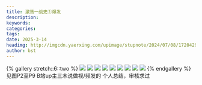 ```yaml
---
title: 激荡一战史①爆发
description: 
keywords: 
categories: 
tags: 
date: 2025-3-14
headimg: http://imgcdn.yaerxing.com/upimage/stupnote/2024/07/08/1720429864_12009103_2055.jpg
author: bst
---
```


{% gallery stretch::6::two %}
![](https://imgcdn.yaerxing.com/upimage/stupnote/2024/07/08/1720429864_12009103_2055.jpg)
![](https://imgcdn.yaerxing.com/upimage/stupnote/2024/07/08/1720429866_12009103_9295.jpg)
![](https://imgcdn.yaerxing.com/upimage/stupnote/2024/07/08/1720429868_12009103_7988.jpg)
![](https://imgcdn.yaerxing.com/upimage/stupnote/2024/07/08/1720429869_12009103_2659.jpg)
![](https://imgcdn.yaerxing.com/upimage/stupnote/2024/07/08/1720429871_12009103_1577.jpg)
![](https://imgcdn.yaerxing.com/upimage/stupnote/2024/07/08/1720429873_12009103_8859.jpg)
![](https://imgcdn.yaerxing.com/upimage/stupnote/2024/07/08/1720429874_12009103_2543.jpg)
![](https://imgcdn.yaerxing.com/upimage/stupnote/2024/07/08/1720429875_12009103_5359.jpg)
![](https://imgcdn.yaerxing.com/upimage/stupnote/2024/07/08/1720429878_12009103_3900.jpg)
{% endgallery %}
见图P2至P9
B站up主三木说做视/频发的
个人总结，审核求过
